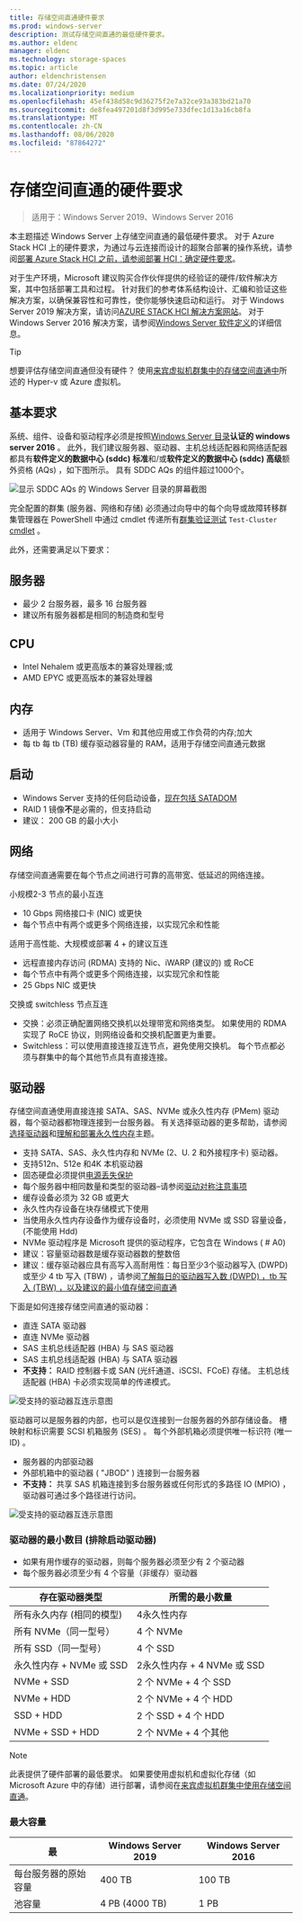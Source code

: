 ```yaml
---
title: 存储空间直通硬件要求
ms.prod: windows-server
description: 测试存储空间直通的最低硬件要求。
ms.author: eldenc
manager: eldenc
ms.technology: storage-spaces
ms.topic: article
author: eldenchristensen
ms.date: 07/24/2020
ms.localizationpriority: medium
ms.openlocfilehash: 45ef438d58c9d36275f2e7a32ce93a383bd21a70
ms.sourcegitcommit: de8fea497201d8f3d995e733dfec1d13a16cb8fa
ms.translationtype: MT
ms.contentlocale: zh-CN
ms.lasthandoff: 08/06/2020
ms.locfileid: "87864272"
---
```

# <a name="storage-spaces-direct-hardware-requirements"></a>存储空间直通的硬件要求

> 适用于：Windows Server 2019、Windows Server 2016

本主题描述 Windows Server 上存储空间直通的最低硬件要求。 对于 Azure Stack HCI 上的硬件要求，为通过与云连接而设计的超聚合部署的操作系统，请参阅[部署 Azure Stack HCI 之前，请参阅部署 HCI：确定硬件要求](/azure-stack/hci/deploy/before-you-start#determine-hardware-requirements)。

对于生产环境，Microsoft 建议购买合作伙伴提供的经验证的硬件/软件解决方案，其中包括部署工具和过程。 针对我们的参考体系结构设计、汇编和验证这些解决方案，以确保兼容性和可靠性，使你能够快速启动和运行。 对于 Windows Server 2019 解决方案，请访问[AZURE STACK HCI 解决方案网站](https://azure.microsoft.com/overview/azure-stack/hci)。 对于 Windows Server 2016 解决方案，请参阅[Windows Server 软件定义](https://microsoft.com/wssd)的详细信息。

   > [!TIP]
   > 想要评估存储空间直通但没有硬件？ 使用[来宾虚拟机群集中的存储空间直通中](storage-spaces-direct-in-vm.md)所述的 Hyper-v 或 Azure 虚拟机。

## <a name="base-requirements"></a>基本要求

系统、组件、设备和驱动程序必须是按照[Windows Server 目录](https://www.windowsservercatalog.com)**认证的 windows server 2016** 。 此外，我们建议服务器、驱动器、主机总线适配器和网络适配器都具有**软件定义的数据中心 (sddc) 标准**和/或**软件定义的数据中心 (sddc) 高级**额外资格 (AQs) ，如下图所示。 具有 SDDC AQs 的组件超过1000个。

![显示 SDDC AQs 的 Windows Server 目录的屏幕截图](media/hardware-requirements/sddc-aqs.png)

完全配置的群集 (服务器、网络和存储) 必须通过向导中的每个向导或故障转移群集管理器在 PowerShell 中通过 cmdlet 传递所有[群集验证测试](/previous-versions/windows/it-pro/windows-server-2008-R2-and-2008/cc732035(v=ws.10)) `Test-Cluster` [cmdlet](/powershell/module/failoverclusters/test-cluster?view=win10-ps) 。

此外，还需要满足以下要求：

## <a name="servers"></a>服务器

- 最少 2 台服务器，最多 16 台服务器
- 建议所有服务器都是相同的制造商和型号

## <a name="cpu"></a>CPU

- Intel Nehalem 或更高版本的兼容处理器;或
- AMD EPYC 或更高版本的兼容处理器

## <a name="memory"></a>内存

- 适用于 Windows Server、Vm 和其他应用或工作负荷的内存;加大
- 每 tb 每 tb (TB) 缓存驱动器容量的 RAM，适用于存储空间直通元数据

## <a name="boot"></a>启动

- Windows Server 支持的任何启动设备，[现在包括 SATADOM](https://cloudblogs.microsoft.com/windowsserver/2017/08/30/announcing-support-for-satadom-boot-drives-in-windows-server-2016/)
- RAID 1 镜像**不**是必需的，但支持启动
- 建议： 200 GB 的最小大小

## <a name="networking"></a>网络

存储空间直通需要在每个节点之间进行可靠的高带宽、低延迟的网络连接。  

小规模2-3 节点的最小互连
- 10 Gbps 网络接口卡 (NIC) 或更快
- 每个节点中有两个或更多个网络连接，以实现冗余和性能

适用于高性能、大规模或部署 4 + 的建议互连 
- 远程直接内存访问 (RDMA) 支持的 Nic、iWARP (建议的) 或 RoCE
- 每个节点中有两个或更多个网络连接，以实现冗余和性能
- 25 Gbps NIC 或更快

交换或 switchless 节点互连
- 交换：必须正确配置网络交换机以处理带宽和网络类型。  如果使用的 RDMA 实现了 RoCE 协议，则网络设备和交换机配置更为重要。 
- Switchless：可以使用直接连接互连节点，避免使用交换机。  每个节点都必须与群集中的每个其他节点具有直接连接。


## <a name="drives"></a>驱动器

存储空间直通使用直接连接 SATA、SAS、NVMe 或永久性内存 (PMem) 驱动器，每个驱动器都物理连接到一台服务器。 有关选择驱动器的更多帮助，请参阅[选择驱动器](choosing-drives.md)和[理解和部署永久性内存](deploy-pmem.md)主题。

- 支持 SATA、SAS、永久性内存和 NVMe (2、U. 2 和外接程序卡) 驱动器。
- 支持512n、512e 和4K 本机驱动器
- 固态硬盘必须提供[电源丢失保护](https://techcommunity.microsoft.com/t5/storage-at-microsoft/don-t-do-it-consumer-grade-solid-state-drives-ssd-in-storage/ba-p/425914)
- 每个服务器中相同数量和类型的驱动器–请参阅[驱动对称注意事项](drive-symmetry-considerations.md)
- 缓存设备必须为 32 GB 或更大
- 永久性内存设备在块存储模式下使用
- 当使用永久性内存设备作为缓存设备时，必须使用 NVMe 或 SSD 容量设备， (不能使用 Hdd) 
- NVMe 驱动程序是 Microsoft 提供的驱动程序，它包含在 Windows ( # A0) 
- 建议：容量驱动器数是缓存驱动器数的整数倍
- 建议：缓存驱动器应具有高写入高耐用性：每日至少3个驱动器写入 (DWPD) 或至少 4 tb 写入 (TBW) ，请参阅[了解每日的驱动器写入数 (DWPD) ，tb 写入 (TBW) ，以及建议的最小值存储空间直通](https://techcommunity.microsoft.com/t5/storage-at-microsoft/understanding-ssd-endurance-drive-writes-per-day-dwpd-terabytes/ba-p/426024)

下面是如何连接存储空间直通的驱动器：

- 直连 SATA 驱动器
- 直连 NVMe 驱动器
- SAS 主机总线适配器 (HBA) 与 SAS 驱动器
- SAS 主机总线适配器 (HBA) 与 SATA 驱动器
- **不支持：** RAID 控制器卡或 SAN (光纤通道、iSCSI、FCoE) 存储。 主机总线适配器 (HBA) 卡必须实现简单的传递模式。

![受支持的驱动器互连示意图](media/hardware-requirements/drive-interconnect-support-1.png)

驱动器可以是服务器的内部，也可以是仅连接到一台服务器的外部存储设备。 槽映射和标识需要 SCSI 机箱服务 (SES) 。 每个外部机箱必须提供唯一标识符 (唯一 ID) 。

- 服务器的内部驱动器
- 外部机箱中的驱动器 ( "JBOD" ) 连接到一台服务器
- **不支持：** 共享 SAS 机箱连接到多台服务器或任何形式的多路径 IO (MPIO) ，驱动器可通过多个路径进行访问。

![受支持的驱动器互连示意图](media/hardware-requirements/drive-interconnect-support-2.png)

### <a name="minimum-number-of-drives-excludes-boot-drive"></a>驱动器的最小数目 (排除启动驱动器) 

- 如果有用作缓存的驱动器，则每个服务器必须至少有 2 个驱动器
- 每个服务器必须至少有 4 个容量（非缓存）驱动器

| 存在驱动器类型   | 所需的最小数量 |
|-----------------------|-------------------------|
| 所有永久内存 (相同的模型)  | 4永久性内存 |
| 所有 NVMe（同一型号） | 4 个 NVMe                  |
| 所有 SSD（同一型号）  | 4 个 SSD                   |
| 永久性内存 + NVMe 或 SSD | 2永久性内存 + 4 NVMe 或 SSD |
| NVMe + SSD            | 2 个 NVMe + 4 个 SSD          |
| NVMe + HDD            | 2 个 NVMe + 4 个 HDD          |
| SSD + HDD             | 2 个 SSD + 4 个 HDD           |
| NVMe + SSD + HDD      | 2 个 NVMe + 4 个其他       |

   >[!NOTE]
   > 此表提供了硬件部署的最低要求。 如果要使用虚拟机和虚拟化存储（如 Microsoft Azure 中的存储）进行部署，请参阅在[来宾虚拟机群集中使用存储空间直通](storage-spaces-direct-in-vm.md)。

### <a name="maximum-capacity"></a>最大容量

| 最                | Windows Server 2019  | Windows Server 2016  |
| ---                     | ---------            | ---------            |
| 每台服务器的原始容量 | 400 TB               | 100 TB               |
| 池容量           | 4 PB (4000 TB)       | 1 PB                 |
